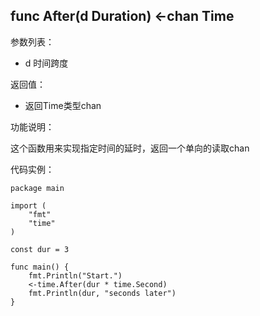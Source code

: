 ## func After(d Duration) <-chan Time
参数列表：
- d 时间跨度

返回值：
- 返回Time类型chan

功能说明：

这个函数用来实现指定时间的延时，返回一个单向的读取chan

代码实例：

    package main

    import (
    	"fmt"
    	"time"
    )

    const dur = 3

    func main() {
    	fmt.Println("Start.")
    	<-time.After(dur * time.Second)
    	fmt.Println(dur, "seconds later")
    }
    
